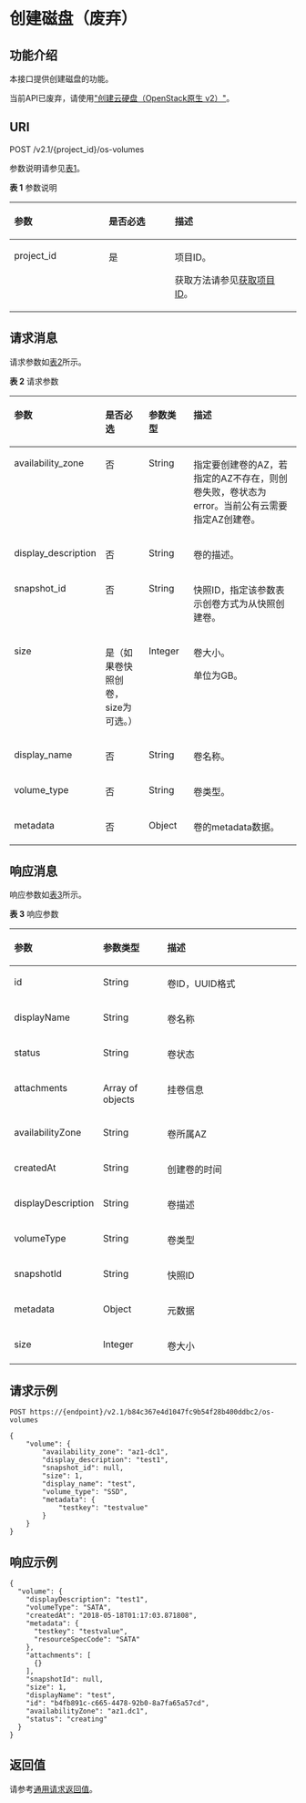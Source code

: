 # 创建磁盘（废弃）<a name="ZH-CN_TOPIC_0065817708"></a>

## 功能介绍<a name="zh-cn_topic_0057973208_section12073383"></a>

本接口提供创建磁盘的功能。

当前API已废弃，请使用["创建云硬盘（OpenStack原生 v2）"](https://support.huaweicloud.com/zh-cn/api-evs/evs_04_2065.html)。

## URI<a name="zh-cn_topic_0057973208_section41551591"></a>

POST /v2.1/\{project\_id\}/os-volumes

参数说明请参见[表1](#zh-cn_topic_0057973208_table2814978410562)。

**表 1**  参数说明

<a name="zh-cn_topic_0057973208_table2814978410562"></a>
<table><thead align="left"><tr id="zh-cn_topic_0057973208_row4149654710562"><th class="cellrowborder" valign="top" width="33%" id="mcps1.2.4.1.1"><p id="p5187119"><a name="p5187119"></a><a name="p5187119"></a>参数</p>
</th>
<th class="cellrowborder" valign="top" width="23%" id="mcps1.2.4.1.2"><p id="p17503500"><a name="p17503500"></a><a name="p17503500"></a>是否必选</p>
</th>
<th class="cellrowborder" valign="top" width="44%" id="mcps1.2.4.1.3"><p id="p8497414"><a name="p8497414"></a><a name="p8497414"></a>描述</p>
</th>
</tr>
</thead>
<tbody><tr id="zh-cn_topic_0057973208_row3491217610562"><td class="cellrowborder" valign="top" width="33%" headers="mcps1.2.4.1.1 "><p id="zh-cn_topic_0057973208_p931403110562"><a name="zh-cn_topic_0057973208_p931403110562"></a><a name="zh-cn_topic_0057973208_p931403110562"></a>project_id</p>
</td>
<td class="cellrowborder" valign="top" width="23%" headers="mcps1.2.4.1.2 "><p id="zh-cn_topic_0057973208_p1623904210562"><a name="zh-cn_topic_0057973208_p1623904210562"></a><a name="zh-cn_topic_0057973208_p1623904210562"></a>是</p>
</td>
<td class="cellrowborder" valign="top" width="44%" headers="mcps1.2.4.1.3 "><p id="p37593705"><a name="p37593705"></a><a name="p37593705"></a>项目ID。</p>
<p id="p1180512217438"><a name="p1180512217438"></a><a name="p1180512217438"></a>获取方法请参见<a href="获取项目ID.md">获取项目ID</a>。</p>
</td>
</tr>
</tbody>
</table>

## 请求消息<a name="zh-cn_topic_0057973208_section25012404"></a>

请求参数如[表2](#zh-cn_topic_0057973208_table34804632)所示。

**表 2**  请求参数

<a name="zh-cn_topic_0057973208_table34804632"></a>
<table><thead align="left"><tr id="zh-cn_topic_0057973208_row36029605"><th class="cellrowborder" valign="top" width="17.09%" id="mcps1.2.5.1.1"><p id="zh-cn_topic_0057973208_p32716899"><a name="zh-cn_topic_0057973208_p32716899"></a><a name="zh-cn_topic_0057973208_p32716899"></a>参数</p>
</th>
<th class="cellrowborder" valign="top" width="17.37%" id="mcps1.2.5.1.2"><p id="p138650455145"><a name="p138650455145"></a><a name="p138650455145"></a>是否必选</p>
</th>
<th class="cellrowborder" valign="top" width="16.650000000000002%" id="mcps1.2.5.1.3"><p id="zh-cn_topic_0057973208_p32823202"><a name="zh-cn_topic_0057973208_p32823202"></a><a name="zh-cn_topic_0057973208_p32823202"></a>参数类型</p>
</th>
<th class="cellrowborder" valign="top" width="48.89%" id="mcps1.2.5.1.4"><p id="zh-cn_topic_0057973208_p689602"><a name="zh-cn_topic_0057973208_p689602"></a><a name="zh-cn_topic_0057973208_p689602"></a>描述</p>
</th>
</tr>
</thead>
<tbody><tr id="zh-cn_topic_0057973208_row6206419"><td class="cellrowborder" valign="top" width="17.09%" headers="mcps1.2.5.1.1 "><p id="zh-cn_topic_0057973208_p32957959"><a name="zh-cn_topic_0057973208_p32957959"></a><a name="zh-cn_topic_0057973208_p32957959"></a>availability_zone</p>
</td>
<td class="cellrowborder" valign="top" width="17.37%" headers="mcps1.2.5.1.2 "><p id="p11865174512140"><a name="p11865174512140"></a><a name="p11865174512140"></a>否</p>
</td>
<td class="cellrowborder" valign="top" width="16.650000000000002%" headers="mcps1.2.5.1.3 "><p id="zh-cn_topic_0057973208_p52349023"><a name="zh-cn_topic_0057973208_p52349023"></a><a name="zh-cn_topic_0057973208_p52349023"></a>String</p>
</td>
<td class="cellrowborder" valign="top" width="48.89%" headers="mcps1.2.5.1.4 "><p id="zh-cn_topic_0057973208_p65887133"><a name="zh-cn_topic_0057973208_p65887133"></a><a name="zh-cn_topic_0057973208_p65887133"></a>指定要创建卷的AZ，若指定的AZ不存在，则创卷失败，卷状态为error。当前公有云需要指定AZ创建卷。</p>
</td>
</tr>
<tr id="zh-cn_topic_0057973208_row56113289"><td class="cellrowborder" valign="top" width="17.09%" headers="mcps1.2.5.1.1 "><p id="zh-cn_topic_0057973208_p48882540"><a name="zh-cn_topic_0057973208_p48882540"></a><a name="zh-cn_topic_0057973208_p48882540"></a>display_description</p>
</td>
<td class="cellrowborder" valign="top" width="17.37%" headers="mcps1.2.5.1.2 "><p id="p19865845111420"><a name="p19865845111420"></a><a name="p19865845111420"></a>否</p>
</td>
<td class="cellrowborder" valign="top" width="16.650000000000002%" headers="mcps1.2.5.1.3 "><p id="zh-cn_topic_0057973208_p62775"><a name="zh-cn_topic_0057973208_p62775"></a><a name="zh-cn_topic_0057973208_p62775"></a>String</p>
</td>
<td class="cellrowborder" valign="top" width="48.89%" headers="mcps1.2.5.1.4 "><p id="zh-cn_topic_0057973208_p9217191"><a name="zh-cn_topic_0057973208_p9217191"></a><a name="zh-cn_topic_0057973208_p9217191"></a>卷的描述。</p>
</td>
</tr>
<tr id="zh-cn_topic_0057973208_row15845862"><td class="cellrowborder" valign="top" width="17.09%" headers="mcps1.2.5.1.1 "><p id="zh-cn_topic_0057973208_p8446466"><a name="zh-cn_topic_0057973208_p8446466"></a><a name="zh-cn_topic_0057973208_p8446466"></a>snapshot_id</p>
</td>
<td class="cellrowborder" valign="top" width="17.37%" headers="mcps1.2.5.1.2 "><p id="p19865144591412"><a name="p19865144591412"></a><a name="p19865144591412"></a>否</p>
</td>
<td class="cellrowborder" valign="top" width="16.650000000000002%" headers="mcps1.2.5.1.3 "><p id="zh-cn_topic_0057973208_p13075179"><a name="zh-cn_topic_0057973208_p13075179"></a><a name="zh-cn_topic_0057973208_p13075179"></a>String</p>
</td>
<td class="cellrowborder" valign="top" width="48.89%" headers="mcps1.2.5.1.4 "><p id="zh-cn_topic_0057973208_p21124930"><a name="zh-cn_topic_0057973208_p21124930"></a><a name="zh-cn_topic_0057973208_p21124930"></a>快照ID，指定该参数表示创卷方式为从快照创建卷。</p>
</td>
</tr>
<tr id="zh-cn_topic_0057973208_row55906645"><td class="cellrowborder" valign="top" width="17.09%" headers="mcps1.2.5.1.1 "><p id="zh-cn_topic_0057973208_p32144388"><a name="zh-cn_topic_0057973208_p32144388"></a><a name="zh-cn_topic_0057973208_p32144388"></a>size</p>
</td>
<td class="cellrowborder" valign="top" width="17.37%" headers="mcps1.2.5.1.2 "><p id="p8865045111410"><a name="p8865045111410"></a><a name="p8865045111410"></a>是（如果卷快照创卷，size为可选。）</p>
</td>
<td class="cellrowborder" valign="top" width="16.650000000000002%" headers="mcps1.2.5.1.3 "><p id="zh-cn_topic_0057973208_p53558660"><a name="zh-cn_topic_0057973208_p53558660"></a><a name="zh-cn_topic_0057973208_p53558660"></a>Integer</p>
</td>
<td class="cellrowborder" valign="top" width="48.89%" headers="mcps1.2.5.1.4 "><p id="zh-cn_topic_0057973208_p16360982"><a name="zh-cn_topic_0057973208_p16360982"></a><a name="zh-cn_topic_0057973208_p16360982"></a>卷大小。</p>
<p id="zh-cn_topic_0057973208_p1280275020341"><a name="zh-cn_topic_0057973208_p1280275020341"></a><a name="zh-cn_topic_0057973208_p1280275020341"></a>单位为GB。</p>
</td>
</tr>
<tr id="zh-cn_topic_0057973208_row13031110"><td class="cellrowborder" valign="top" width="17.09%" headers="mcps1.2.5.1.1 "><p id="zh-cn_topic_0057973208_p48886962"><a name="zh-cn_topic_0057973208_p48886962"></a><a name="zh-cn_topic_0057973208_p48886962"></a>display_name</p>
</td>
<td class="cellrowborder" valign="top" width="17.37%" headers="mcps1.2.5.1.2 "><p id="p20866124516149"><a name="p20866124516149"></a><a name="p20866124516149"></a>否</p>
</td>
<td class="cellrowborder" valign="top" width="16.650000000000002%" headers="mcps1.2.5.1.3 "><p id="zh-cn_topic_0057973208_p421011"><a name="zh-cn_topic_0057973208_p421011"></a><a name="zh-cn_topic_0057973208_p421011"></a>String</p>
</td>
<td class="cellrowborder" valign="top" width="48.89%" headers="mcps1.2.5.1.4 "><p id="zh-cn_topic_0057973208_p10796115"><a name="zh-cn_topic_0057973208_p10796115"></a><a name="zh-cn_topic_0057973208_p10796115"></a>卷名称。</p>
</td>
</tr>
<tr id="zh-cn_topic_0057973208_row30056178"><td class="cellrowborder" valign="top" width="17.09%" headers="mcps1.2.5.1.1 "><p id="zh-cn_topic_0057973208_p18631317"><a name="zh-cn_topic_0057973208_p18631317"></a><a name="zh-cn_topic_0057973208_p18631317"></a>volume_type</p>
</td>
<td class="cellrowborder" valign="top" width="17.37%" headers="mcps1.2.5.1.2 "><p id="p15866154581413"><a name="p15866154581413"></a><a name="p15866154581413"></a>否</p>
</td>
<td class="cellrowborder" valign="top" width="16.650000000000002%" headers="mcps1.2.5.1.3 "><p id="zh-cn_topic_0057973208_p32741746"><a name="zh-cn_topic_0057973208_p32741746"></a><a name="zh-cn_topic_0057973208_p32741746"></a>String</p>
</td>
<td class="cellrowborder" valign="top" width="48.89%" headers="mcps1.2.5.1.4 "><p id="zh-cn_topic_0057973208_p3124212"><a name="zh-cn_topic_0057973208_p3124212"></a><a name="zh-cn_topic_0057973208_p3124212"></a>卷类型。</p>
</td>
</tr>
<tr id="zh-cn_topic_0057973208_row28117914"><td class="cellrowborder" valign="top" width="17.09%" headers="mcps1.2.5.1.1 "><p id="zh-cn_topic_0057973208_p62958527"><a name="zh-cn_topic_0057973208_p62958527"></a><a name="zh-cn_topic_0057973208_p62958527"></a>metadata</p>
</td>
<td class="cellrowborder" valign="top" width="17.37%" headers="mcps1.2.5.1.2 "><p id="p14866445111419"><a name="p14866445111419"></a><a name="p14866445111419"></a>否</p>
</td>
<td class="cellrowborder" valign="top" width="16.650000000000002%" headers="mcps1.2.5.1.3 "><p id="zh-cn_topic_0057973208_p66475904"><a name="zh-cn_topic_0057973208_p66475904"></a><a name="zh-cn_topic_0057973208_p66475904"></a>Object</p>
</td>
<td class="cellrowborder" valign="top" width="48.89%" headers="mcps1.2.5.1.4 "><p id="zh-cn_topic_0057973208_p7904761"><a name="zh-cn_topic_0057973208_p7904761"></a><a name="zh-cn_topic_0057973208_p7904761"></a>卷的metadata数据。</p>
</td>
</tr>
</tbody>
</table>

## 响应消息<a name="zh-cn_topic_0057973208_section23785046"></a>

响应参数如[表3](#zh-cn_topic_0057973208_table36305920)所示。

**表 3**  响应参数

<a name="zh-cn_topic_0057973208_table36305920"></a>
<table><thead align="left"><tr id="zh-cn_topic_0057973208_row2741419"><th class="cellrowborder" valign="top" width="31.003100310031%" id="mcps1.2.4.1.1"><p id="p62404314"><a name="p62404314"></a><a name="p62404314"></a>参数</p>
</th>
<th class="cellrowborder" valign="top" width="22.38223822382238%" id="mcps1.2.4.1.2"><p id="p3528183"><a name="p3528183"></a><a name="p3528183"></a>参数类型</p>
</th>
<th class="cellrowborder" valign="top" width="46.614661466146615%" id="mcps1.2.4.1.3"><p id="p17347392"><a name="p17347392"></a><a name="p17347392"></a>描述</p>
</th>
</tr>
</thead>
<tbody><tr id="zh-cn_topic_0057973208_row15372252"><td class="cellrowborder" valign="top" width="31.003100310031%" headers="mcps1.2.4.1.1 "><p id="zh-cn_topic_0057973208_p37192867"><a name="zh-cn_topic_0057973208_p37192867"></a><a name="zh-cn_topic_0057973208_p37192867"></a>id</p>
</td>
<td class="cellrowborder" valign="top" width="22.38223822382238%" headers="mcps1.2.4.1.2 "><p id="zh-cn_topic_0057973208_p59832271"><a name="zh-cn_topic_0057973208_p59832271"></a><a name="zh-cn_topic_0057973208_p59832271"></a>String</p>
</td>
<td class="cellrowborder" valign="top" width="46.614661466146615%" headers="mcps1.2.4.1.3 "><p id="zh-cn_topic_0057973208_p39790453"><a name="zh-cn_topic_0057973208_p39790453"></a><a name="zh-cn_topic_0057973208_p39790453"></a>卷ID，UUID格式</p>
</td>
</tr>
<tr id="zh-cn_topic_0057973208_row22569763"><td class="cellrowborder" valign="top" width="31.003100310031%" headers="mcps1.2.4.1.1 "><p id="zh-cn_topic_0057973208_p16211514"><a name="zh-cn_topic_0057973208_p16211514"></a><a name="zh-cn_topic_0057973208_p16211514"></a>displayName</p>
</td>
<td class="cellrowborder" valign="top" width="22.38223822382238%" headers="mcps1.2.4.1.2 "><p id="zh-cn_topic_0057973208_p38064249"><a name="zh-cn_topic_0057973208_p38064249"></a><a name="zh-cn_topic_0057973208_p38064249"></a>String</p>
</td>
<td class="cellrowborder" valign="top" width="46.614661466146615%" headers="mcps1.2.4.1.3 "><p id="zh-cn_topic_0057973208_p27459986"><a name="zh-cn_topic_0057973208_p27459986"></a><a name="zh-cn_topic_0057973208_p27459986"></a>卷名称</p>
</td>
</tr>
<tr id="zh-cn_topic_0057973208_row45813283"><td class="cellrowborder" valign="top" width="31.003100310031%" headers="mcps1.2.4.1.1 "><p id="zh-cn_topic_0057973208_p19888403"><a name="zh-cn_topic_0057973208_p19888403"></a><a name="zh-cn_topic_0057973208_p19888403"></a>status</p>
</td>
<td class="cellrowborder" valign="top" width="22.38223822382238%" headers="mcps1.2.4.1.2 "><p id="zh-cn_topic_0057973208_p347919"><a name="zh-cn_topic_0057973208_p347919"></a><a name="zh-cn_topic_0057973208_p347919"></a>String</p>
</td>
<td class="cellrowborder" valign="top" width="46.614661466146615%" headers="mcps1.2.4.1.3 "><p id="zh-cn_topic_0057973208_p1000526"><a name="zh-cn_topic_0057973208_p1000526"></a><a name="zh-cn_topic_0057973208_p1000526"></a>卷状态</p>
</td>
</tr>
<tr id="zh-cn_topic_0057973208_row9004739"><td class="cellrowborder" valign="top" width="31.003100310031%" headers="mcps1.2.4.1.1 "><p id="zh-cn_topic_0057973208_p58295271"><a name="zh-cn_topic_0057973208_p58295271"></a><a name="zh-cn_topic_0057973208_p58295271"></a>attachments</p>
</td>
<td class="cellrowborder" valign="top" width="22.38223822382238%" headers="mcps1.2.4.1.2 "><p id="zh-cn_topic_0057973208_p24296474"><a name="zh-cn_topic_0057973208_p24296474"></a><a name="zh-cn_topic_0057973208_p24296474"></a>Array of objects</p>
</td>
<td class="cellrowborder" valign="top" width="46.614661466146615%" headers="mcps1.2.4.1.3 "><p id="zh-cn_topic_0057973208_p25620180"><a name="zh-cn_topic_0057973208_p25620180"></a><a name="zh-cn_topic_0057973208_p25620180"></a>挂卷信息</p>
</td>
</tr>
<tr id="zh-cn_topic_0057973208_row29255030"><td class="cellrowborder" valign="top" width="31.003100310031%" headers="mcps1.2.4.1.1 "><p id="zh-cn_topic_0057973208_p20847223"><a name="zh-cn_topic_0057973208_p20847223"></a><a name="zh-cn_topic_0057973208_p20847223"></a>availabilityZone</p>
</td>
<td class="cellrowborder" valign="top" width="22.38223822382238%" headers="mcps1.2.4.1.2 "><p id="zh-cn_topic_0057973208_p10903468"><a name="zh-cn_topic_0057973208_p10903468"></a><a name="zh-cn_topic_0057973208_p10903468"></a>String</p>
</td>
<td class="cellrowborder" valign="top" width="46.614661466146615%" headers="mcps1.2.4.1.3 "><p id="zh-cn_topic_0057973208_p66714836"><a name="zh-cn_topic_0057973208_p66714836"></a><a name="zh-cn_topic_0057973208_p66714836"></a>卷所属AZ</p>
</td>
</tr>
<tr id="zh-cn_topic_0057973208_row63562612"><td class="cellrowborder" valign="top" width="31.003100310031%" headers="mcps1.2.4.1.1 "><p id="zh-cn_topic_0057973208_p48297932"><a name="zh-cn_topic_0057973208_p48297932"></a><a name="zh-cn_topic_0057973208_p48297932"></a>createdAt</p>
</td>
<td class="cellrowborder" valign="top" width="22.38223822382238%" headers="mcps1.2.4.1.2 "><p id="zh-cn_topic_0057973208_p19818396"><a name="zh-cn_topic_0057973208_p19818396"></a><a name="zh-cn_topic_0057973208_p19818396"></a>String</p>
</td>
<td class="cellrowborder" valign="top" width="46.614661466146615%" headers="mcps1.2.4.1.3 "><p id="zh-cn_topic_0057973208_p38630598"><a name="zh-cn_topic_0057973208_p38630598"></a><a name="zh-cn_topic_0057973208_p38630598"></a>创建卷的时间</p>
</td>
</tr>
<tr id="zh-cn_topic_0057973208_row12131070"><td class="cellrowborder" valign="top" width="31.003100310031%" headers="mcps1.2.4.1.1 "><p id="zh-cn_topic_0057973208_p43092599"><a name="zh-cn_topic_0057973208_p43092599"></a><a name="zh-cn_topic_0057973208_p43092599"></a>displayDescription</p>
</td>
<td class="cellrowborder" valign="top" width="22.38223822382238%" headers="mcps1.2.4.1.2 "><p id="zh-cn_topic_0057973208_p839629"><a name="zh-cn_topic_0057973208_p839629"></a><a name="zh-cn_topic_0057973208_p839629"></a>String</p>
</td>
<td class="cellrowborder" valign="top" width="46.614661466146615%" headers="mcps1.2.4.1.3 "><p id="zh-cn_topic_0057973208_p5879853"><a name="zh-cn_topic_0057973208_p5879853"></a><a name="zh-cn_topic_0057973208_p5879853"></a>卷描述</p>
</td>
</tr>
<tr id="zh-cn_topic_0057973208_row52918685"><td class="cellrowborder" valign="top" width="31.003100310031%" headers="mcps1.2.4.1.1 "><p id="zh-cn_topic_0057973208_p58555089"><a name="zh-cn_topic_0057973208_p58555089"></a><a name="zh-cn_topic_0057973208_p58555089"></a>volumeType</p>
</td>
<td class="cellrowborder" valign="top" width="22.38223822382238%" headers="mcps1.2.4.1.2 "><p id="zh-cn_topic_0057973208_p45341798"><a name="zh-cn_topic_0057973208_p45341798"></a><a name="zh-cn_topic_0057973208_p45341798"></a>String</p>
</td>
<td class="cellrowborder" valign="top" width="46.614661466146615%" headers="mcps1.2.4.1.3 "><p id="zh-cn_topic_0057973208_p61056466"><a name="zh-cn_topic_0057973208_p61056466"></a><a name="zh-cn_topic_0057973208_p61056466"></a>卷类型</p>
</td>
</tr>
<tr id="zh-cn_topic_0057973208_row12637282"><td class="cellrowborder" valign="top" width="31.003100310031%" headers="mcps1.2.4.1.1 "><p id="zh-cn_topic_0057973208_p16986940"><a name="zh-cn_topic_0057973208_p16986940"></a><a name="zh-cn_topic_0057973208_p16986940"></a>snapshotId</p>
</td>
<td class="cellrowborder" valign="top" width="22.38223822382238%" headers="mcps1.2.4.1.2 "><p id="zh-cn_topic_0057973208_p33764890"><a name="zh-cn_topic_0057973208_p33764890"></a><a name="zh-cn_topic_0057973208_p33764890"></a>String</p>
</td>
<td class="cellrowborder" valign="top" width="46.614661466146615%" headers="mcps1.2.4.1.3 "><p id="zh-cn_topic_0057973208_p5086724"><a name="zh-cn_topic_0057973208_p5086724"></a><a name="zh-cn_topic_0057973208_p5086724"></a>快照ID</p>
</td>
</tr>
<tr id="zh-cn_topic_0057973208_row45780519"><td class="cellrowborder" valign="top" width="31.003100310031%" headers="mcps1.2.4.1.1 "><p id="zh-cn_topic_0057973208_p17234528"><a name="zh-cn_topic_0057973208_p17234528"></a><a name="zh-cn_topic_0057973208_p17234528"></a>metadata</p>
</td>
<td class="cellrowborder" valign="top" width="22.38223822382238%" headers="mcps1.2.4.1.2 "><p id="zh-cn_topic_0057973208_p53819489"><a name="zh-cn_topic_0057973208_p53819489"></a><a name="zh-cn_topic_0057973208_p53819489"></a>Object</p>
</td>
<td class="cellrowborder" valign="top" width="46.614661466146615%" headers="mcps1.2.4.1.3 "><p id="zh-cn_topic_0057973208_p49936605"><a name="zh-cn_topic_0057973208_p49936605"></a><a name="zh-cn_topic_0057973208_p49936605"></a>元数据</p>
</td>
</tr>
<tr id="zh-cn_topic_0057973208_row46776267"><td class="cellrowborder" valign="top" width="31.003100310031%" headers="mcps1.2.4.1.1 "><p id="zh-cn_topic_0057973208_p30781293"><a name="zh-cn_topic_0057973208_p30781293"></a><a name="zh-cn_topic_0057973208_p30781293"></a>size</p>
</td>
<td class="cellrowborder" valign="top" width="22.38223822382238%" headers="mcps1.2.4.1.2 "><p id="zh-cn_topic_0057973208_p10256828"><a name="zh-cn_topic_0057973208_p10256828"></a><a name="zh-cn_topic_0057973208_p10256828"></a>Integer</p>
</td>
<td class="cellrowborder" valign="top" width="46.614661466146615%" headers="mcps1.2.4.1.3 "><p id="zh-cn_topic_0057973208_p51969663"><a name="zh-cn_topic_0057973208_p51969663"></a><a name="zh-cn_topic_0057973208_p51969663"></a>卷大小</p>
</td>
</tr>
</tbody>
</table>

## 请求示例<a name="zh-cn_topic_0057973208_section12738823"></a>

```
POST https://{endpoint}/v2.1/b84c367e4d1047fc9b54f28b400ddbc2/os-volumes
```

```
{
    "volume": {
        "availability_zone": "az1-dc1",
        "display_description": "test1",
        "snapshot_id": null,
        "size": 1,
        "display_name": "test",
        "volume_type": "SSD",
        "metadata": {
            "testkey": "testvalue"
        }
    }
}
```

## 响应示例<a name="section1781844134020"></a>

```
{
  "volume": {
    "displayDescription": "test1",
    "volumeType": "SATA",
    "createdAt": "2018-05-18T01:17:03.871808",
    "metadata": {
      "testkey": "testvalue",
      "resourceSpecCode": "SATA"
    },
    "attachments": [
      {}
    ],
    "snapshotId": null,
    "size": 1,
    "displayName": "test",
    "id": "b4fb891c-c665-4478-92b0-8a7fa65a57cd",
    "availabilityZone": "az1.dc1",
    "status": "creating"
  }
}
```

## 返回值<a name="zh-cn_topic_0057973208_zh-cn_topic_0020212692_section22960139"></a>

请参考[通用请求返回值](通用请求返回值.md)。

